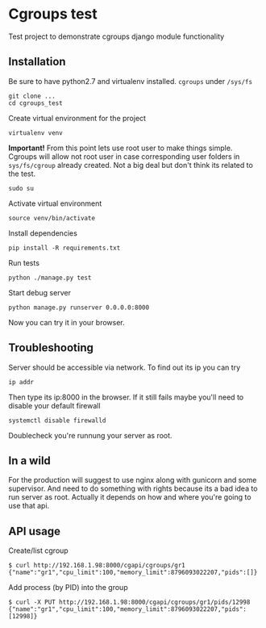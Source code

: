# Cgroups test

Test project to demonstrate cgroups django module functionality

## Installation
Be sure to have python2.7 and virtualenv installed. `cgroups` under `/sys/fs`

    git clone ...
    cd cgroups_test

Create virtual environment for the project

    virtualenv venv

**Important!** From this point lets use root user to make things simple. Cgroups will allow not root user in case
corresponding user folders in `sys/fs/cgroup` already created. Not a big deal but don't think its
related to the test.

    sudo su   

Activate virtual environment

    source venv/bin/activate
    
Install dependencies

    pip install -R requirements.txt
    
Run tests
    
    python ./manage.py test
    
Start debug server 

    python manage.py runserver 0.0.0.0:8000

Now you can try it in your browser. 

## Troubleshooting
Server should be accessible via network. To find out its ip you can try

    ip addr
    
Then type its ip:8000 in the browser. If it still fails maybe you'll need to disable your default firewall

    systemctl disable firewalld

Doublecheck you're runnung your server as root. 


## In a wild
For the production will suggest to use nginx along with gunicorn and some supervisor. 
And need to do something with rights because its a bad idea to run server as root. Actually it depends on
how and where you're going to use that api.


## API usage

Create/list cgroup
 
    $ curl http://192.168.1.98:8000/cgapi/cgroups/gr1
    {"name":"gr1","cpu_limit":100,"memory_limit":8796093022207,"pids":[]}

Add process (by PID) into the group

    $ curl -X PUT http://192.168.1.98:8000/cgapi/cgroups/gr1/pids/12998
    {"name":"gr1","cpu_limit":100,"memory_limit":8796093022207,"pids":[12998]} 

